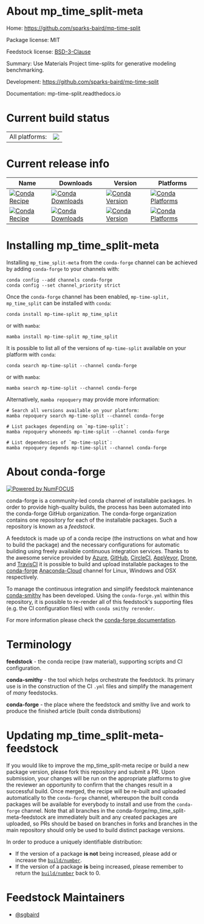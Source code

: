 About mp_time_split-meta
========================

Home: https://github.com/sparks-baird/mp-time-split

Package license: MIT

Feedstock license: [BSD-3-Clause](https://github.com/conda-forge/mp_time_split-feedstock/blob/main/LICENSE.txt)

Summary: Use Materials Project time-splits for generative modeling benchmarking.

Development: https://github.com/sparks-baird/mp-time-split

Documentation: mp-time-split.readthedocs.io

Current build status
====================


<table><tr><td>All platforms:</td>
    <td>
      <a href="https://dev.azure.com/conda-forge/feedstock-builds/_build/latest?definitionId=16337&branchName=main">
        <img src="https://dev.azure.com/conda-forge/feedstock-builds/_apis/build/status/mp_time_split-feedstock?branchName=main">
      </a>
    </td>
  </tr>
</table>

Current release info
====================

| Name | Downloads | Version | Platforms |
| --- | --- | --- | --- |
| [![Conda Recipe](https://img.shields.io/badge/recipe-mp--time--split-green.svg)](https://anaconda.org/conda-forge/mp-time-split) | [![Conda Downloads](https://img.shields.io/conda/dn/conda-forge/mp-time-split.svg)](https://anaconda.org/conda-forge/mp-time-split) | [![Conda Version](https://img.shields.io/conda/vn/conda-forge/mp-time-split.svg)](https://anaconda.org/conda-forge/mp-time-split) | [![Conda Platforms](https://img.shields.io/conda/pn/conda-forge/mp-time-split.svg)](https://anaconda.org/conda-forge/mp-time-split) |
| [![Conda Recipe](https://img.shields.io/badge/recipe-mp_time_split-green.svg)](https://anaconda.org/conda-forge/mp_time_split) | [![Conda Downloads](https://img.shields.io/conda/dn/conda-forge/mp_time_split.svg)](https://anaconda.org/conda-forge/mp_time_split) | [![Conda Version](https://img.shields.io/conda/vn/conda-forge/mp_time_split.svg)](https://anaconda.org/conda-forge/mp_time_split) | [![Conda Platforms](https://img.shields.io/conda/pn/conda-forge/mp_time_split.svg)](https://anaconda.org/conda-forge/mp_time_split) |

Installing mp_time_split-meta
=============================

Installing `mp_time_split-meta` from the `conda-forge` channel can be achieved by adding `conda-forge` to your channels with:

```
conda config --add channels conda-forge
conda config --set channel_priority strict
```

Once the `conda-forge` channel has been enabled, `mp-time-split, mp_time_split` can be installed with `conda`:

```
conda install mp-time-split mp_time_split
```

or with `mamba`:

```
mamba install mp-time-split mp_time_split
```

It is possible to list all of the versions of `mp-time-split` available on your platform with `conda`:

```
conda search mp-time-split --channel conda-forge
```

or with `mamba`:

```
mamba search mp-time-split --channel conda-forge
```

Alternatively, `mamba repoquery` may provide more information:

```
# Search all versions available on your platform:
mamba repoquery search mp-time-split --channel conda-forge

# List packages depending on `mp-time-split`:
mamba repoquery whoneeds mp-time-split --channel conda-forge

# List dependencies of `mp-time-split`:
mamba repoquery depends mp-time-split --channel conda-forge
```


About conda-forge
=================

[![Powered by
NumFOCUS](https://img.shields.io/badge/powered%20by-NumFOCUS-orange.svg?style=flat&colorA=E1523D&colorB=007D8A)](https://numfocus.org)

conda-forge is a community-led conda channel of installable packages.
In order to provide high-quality builds, the process has been automated into the
conda-forge GitHub organization. The conda-forge organization contains one repository
for each of the installable packages. Such a repository is known as a *feedstock*.

A feedstock is made up of a conda recipe (the instructions on what and how to build
the package) and the necessary configurations for automatic building using freely
available continuous integration services. Thanks to the awesome service provided by
[Azure](https://azure.microsoft.com/en-us/services/devops/), [GitHub](https://github.com/),
[CircleCI](https://circleci.com/), [AppVeyor](https://www.appveyor.com/),
[Drone](https://cloud.drone.io/welcome), and [TravisCI](https://travis-ci.com/)
it is possible to build and upload installable packages to the
[conda-forge](https://anaconda.org/conda-forge) [Anaconda-Cloud](https://anaconda.org/)
channel for Linux, Windows and OSX respectively.

To manage the continuous integration and simplify feedstock maintenance
[conda-smithy](https://github.com/conda-forge/conda-smithy) has been developed.
Using the ``conda-forge.yml`` within this repository, it is possible to re-render all of
this feedstock's supporting files (e.g. the CI configuration files) with ``conda smithy rerender``.

For more information please check the [conda-forge documentation](https://conda-forge.org/docs/).

Terminology
===========

**feedstock** - the conda recipe (raw material), supporting scripts and CI configuration.

**conda-smithy** - the tool which helps orchestrate the feedstock.
                   Its primary use is in the construction of the CI ``.yml`` files
                   and simplify the management of *many* feedstocks.

**conda-forge** - the place where the feedstock and smithy live and work to
                  produce the finished article (built conda distributions)


Updating mp_time_split-meta-feedstock
=====================================

If you would like to improve the mp_time_split-meta recipe or build a new
package version, please fork this repository and submit a PR. Upon submission,
your changes will be run on the appropriate platforms to give the reviewer an
opportunity to confirm that the changes result in a successful build. Once
merged, the recipe will be re-built and uploaded automatically to the
`conda-forge` channel, whereupon the built conda packages will be available for
everybody to install and use from the `conda-forge` channel.
Note that all branches in the conda-forge/mp_time_split-meta-feedstock are
immediately built and any created packages are uploaded, so PRs should be based
on branches in forks and branches in the main repository should only be used to
build distinct package versions.

In order to produce a uniquely identifiable distribution:
 * If the version of a package **is not** being increased, please add or increase
   the [``build/number``](https://docs.conda.io/projects/conda-build/en/latest/resources/define-metadata.html#build-number-and-string).
 * If the version of a package **is** being increased, please remember to return
   the [``build/number``](https://docs.conda.io/projects/conda-build/en/latest/resources/define-metadata.html#build-number-and-string)
   back to 0.

Feedstock Maintainers
=====================

* [@sgbaird](https://github.com/sgbaird/)

